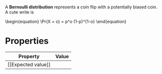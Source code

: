 A **Bernoulli distribution** represents a coin flip with a potentially biased coin. A cute write is

\begin{equation}
\Pr(X = o) = p^o (1-p)^{1-o}
\end{equation}

# Properties

|Property|Value|
|--------|-----|
|[[Expected value]]||